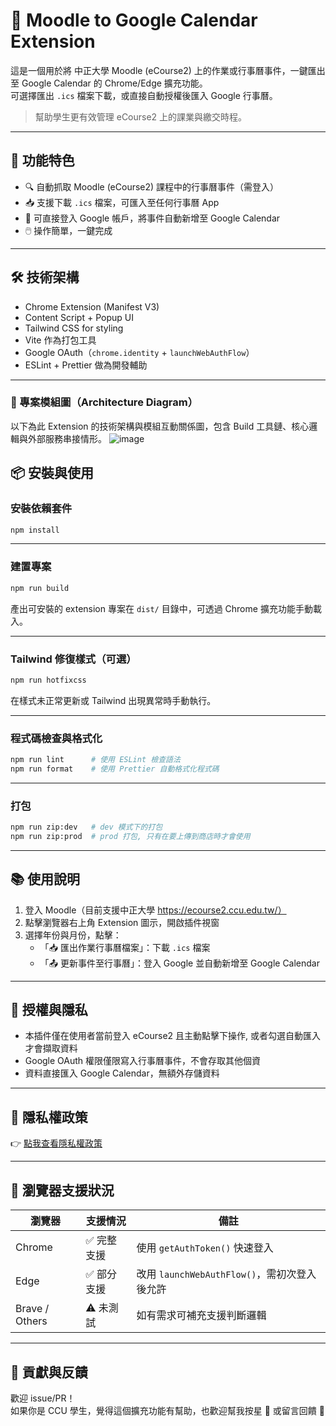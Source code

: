# 📅 Moodle to Google Calendar Extension

這是一個用於將 中正大學 Moodle (eCourse2) 上的作業或行事曆事件，一鍵匯出至 Google Calendar 的 Chrome/Edge 擴充功能。  
可選擇匯出 `.ics` 檔案下載，或直接自動授權後匯入 Google 行事曆。

> 幫助學生更有效管理 eCourse2 上的課業與繳交時程。

---

## 🚀 功能特色

- 🔍 自動抓取 Moodle (eCourse2) 課程中的行事曆事件（需登入）
- 📥 支援下載 `.ics` 檔案，可匯入至任何行事曆 App
- 📆 可直接登入 Google 帳戶，將事件自動新增至 Google Calendar
- 🖱️ 操作簡單，一鍵完成

---

## 🛠 技術架構

- Chrome Extension (Manifest V3)
- Content Script + Popup UI
- Tailwind CSS for styling
- Vite 作為打包工具
- Google OAuth（`chrome.identity` + `launchWebAuthFlow`）
- ESLint + Prettier 做為開發輔助

---

### 🔧 專案模組圖（Architecture Diagram）

以下為此 Extension 的技術架構與模組互動關係圖，包含 Build 工具鏈、核心邏輯與外部服務串接情形。
![image](https://github.com/user-attachments/assets/ea28e65a-e6ae-4c4b-a21e-6f81eb073cb8)


## 📦 安裝與使用

### 安裝依賴套件

```bash
npm install
```

---

### 建置專案

```bash
npm run build
```

產出可安裝的 extension 專案在 `dist/` 目錄中，可透過 Chrome 擴充功能手動載入。

---

### Tailwind 修復樣式（可選）

```bash
npm run hotfixcss
```

在樣式未正常更新或 Tailwind 出現異常時手動執行。

---

### 程式碼檢查與格式化

```bash
npm run lint      # 使用 ESLint 檢查語法
npm run format    # 使用 Prettier 自動格式化程式碼
```

---

### 打包

```bash
npm run zip:dev   # dev 模式下的打包
npm run zip:prod  # prod 打包, 只有在要上傳到商店時才會使用
```

---

## 📚 使用說明

1. 登入 Moodle（目前支援中正大學 https://ecourse2.ccu.edu.tw/）
2. 點擊瀏覽器右上角 Extension 圖示，開啟插件視窗
3. 選擇年份與月份，點擊：
   - 「📥 匯出作業行事曆檔案」：下載 `.ics` 檔案
   - 「📤 更新事件至行事曆」：登入 Google 並自動新增至 Google Calendar

---

## 🔐 授權與隱私

- 本插件僅在使用者當前登入 eCourse2 且主動點擊下操作, 或者勾選自動匯入才會擷取資料
- Google OAuth 權限僅限寫入行事曆事件，不會存取其他個資
- 資料直接匯入 Google Calendar，無額外存儲資料

---

## 🔏 隱私權政策  
👉 [點我查看隱私權政策](https://homework2calendar.ccuclass.com/privacy.html)

---

## 🧪 瀏覽器支援狀況

| 瀏覽器 | 支援情況 | 備註 |
|--------|----------|------|
| Chrome | ✅ 完整支援 | 使用 `getAuthToken()` 快速登入 |
| Edge   | ✅ 部分支援 | 改用 `launchWebAuthFlow()`，需初次登入後允許 |
| Brave / Others | ⚠️ 未測試 | 如有需求可補充支援判斷邏輯 |

---

## 🙌 貢獻與反饋

歡迎 issue/PR！  
如果你是 CCU 學生，覺得這個擴充功能有幫助，也歡迎幫我按星 🌟 或留言回饋 🙏
